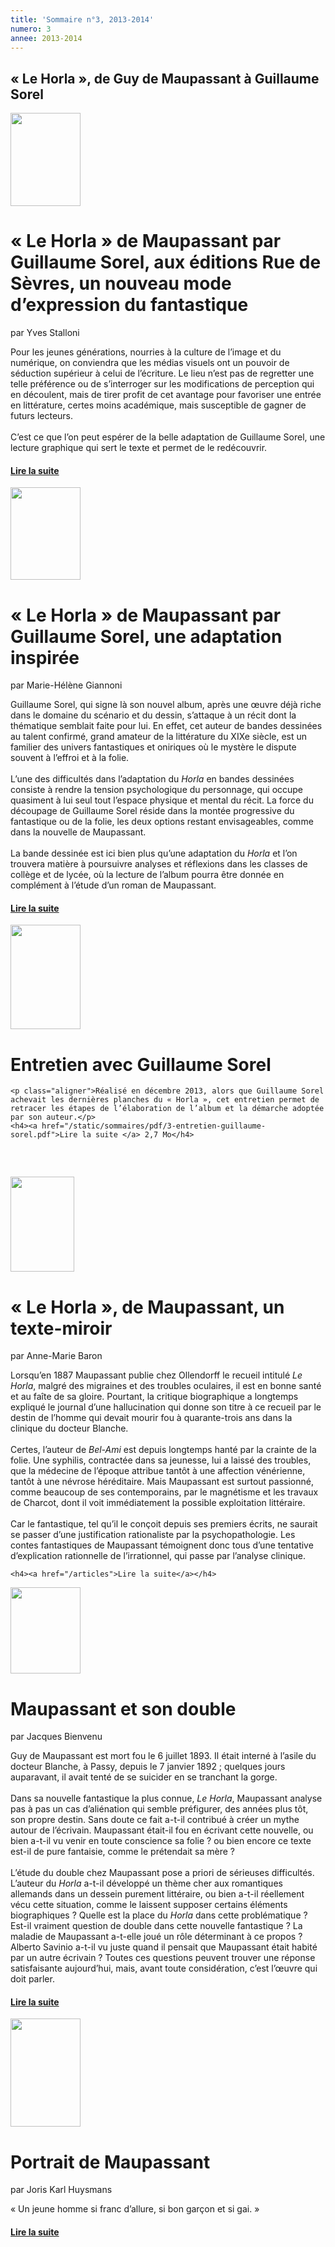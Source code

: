 ```yaml
---
title: 'Sommaire n°3, 2013-2014'
numero: 3
annee: 2013-2014
---
```

  
<h2 class="bleu">« Le Horla », de Guy de Maupassant à Guillaume Sorel</h2>

<div class="article">
<img src="/pages/static/sommaires/images/1-guillaume-sorel-le-horla.jpg" width="112" height="149" class="image" />
<h1>« Le Horla » de Maupassant par Guillaume Sorel, aux éditions Rue de Sèvres, un nouveau mode d’expression du fantastique</h1>
<p>par Yves Stalloni</p>
<p class="aligner">Pour les jeunes générations, nourries à la culture de l’image et du numérique, on conviendra que les médias visuels ont un pouvoir de séduction supérieur à celui de l’écriture. Le lieu n’est pas de regretter une telle préférence ou de s’interroger sur les modifications de perception qui en découlent, mais de tirer profit de cet avantage pour favoriser une entrée en littérature, certes moins académique, mais susceptible de gagner de futurs lecteurs. <br /><br />
C’est ce que l’on peut espérer de la belle adaptation de Guillaume Sorel, une lecture graphique qui sert le texte et permet de le redécouvrir.</p>

<h4><a href="/articles">Lire la suite </a></h4>
</div>

<div class="article">
  <div class="article"> <img src="/pages/static/sommaires/images/2-guillaume-sorel-le-horla.jpg" width="112" height="148" class="image" />
    <h1>« Le Horla » de Maupassant par Guillaume Sorel, une adaptation inspirée</h1>
    <p>par Marie-Hélène Giannoni</p>
    <p class="aligner">Guillaume Sorel, qui signe là son nouvel album, après une œuvre déjà riche dans le domaine du scénario et du dessin, s’attaque à un récit dont la thématique semblait faite pour lui. En effet, cet auteur de bandes dessinées au talent confirmé, grand amateur de la littérature du XIXe siècle, est un familier des univers fantastiques et oniriques où le mystère le dispute souvent à l’effroi et à la folie.<br /><br />
L’une des difficultés dans l’adaptation du <em>Horla</em> en bandes dessinées consiste à rendre la tension psychologique du personnage, qui occupe quasiment à lui seul tout l’espace physique et mental du récit.
La force du découpage de Guillaume Sorel réside dans la montée progressive du fantastique ou de la folie, les deux options restant envisageables, comme dans la nouvelle de Maupassant.<br /><br />
La bande dessinée est ici bien plus qu’une adaptation du <em>Horla</em> et l’on trouvera matière à poursuivre analyses et réflexions dans les classes de collège et de lycée, où la lecture de l’album pourra être donnée en complément à l’étude d’un roman de Maupassant.</p>
    <h4><a href="/articles">Lire la suite</a></h4>
  </div>
</div>
<div class="article" style="margin-bottom: 60px;">
	<img src="/pages/static/sommaires/images/3-guillaume-sorel-isabelle-franciosa.jpg" width="112" height="167" class="image" />
	<h1>Entretien avec Guillaume Sorel</h1>
	
    <p class="aligner">Réalisé en décembre 2013, alors que Guillaume Sorel achevait les dernières planches du « Horla », cet entretien permet de retracer les étapes de l’élaboration de l’album et la démarche adoptée par son auteur.</p>
	<h4><a href="/static/sommaires/pdf/3-entretien-guillaume-sorel.pdf">Lire la suite </a> 2,7 Mo</h4>
</div>
<div class="article"> 
	<img src="/pages/static/sommaires/images/4-le-horla-julian-demazy.jpg" width="102" height="152" class="image" />
	<h1>« Le Horla », de Maupassant, un texte-miroir</h1>
	<p>par Anne-Marie Baron</p>
	<p class="aligner">Lorsqu’en 1887 Maupassant publie chez Ollendorff le recueil intitulé <em>Le Horla</em>, malgré des migraines et des troubles oculaires, il est en bonne santé et au faîte de sa gloire. Pourtant, la critique biographique a longtemps expliqué le journal d’une hallucination qui donne son titre à ce recueil par le destin de l’homme qui devait mourir fou à quarante-trois ans dans la clinique du docteur Blanche.<br /><br />
Certes, l’auteur de <em>Bel-Ami</em> est depuis longtemps hanté par la crainte de la folie. Une syphilis, contractée dans sa jeunesse, lui a laissé des troubles, que la médecine de l’époque attribue tantôt à une affection vénérienne, tantôt à une névrose héréditaire. Mais Maupassant est surtout passionné, comme beaucoup de ses contemporains, par le magnétisme et les travaux de Charcot, dont il voit immédiatement la possible exploitation littéraire. <br /><br />
Car le fantastique, tel qu’il le conçoit depuis ses premiers écrits, ne saurait se passer d’une justification rationaliste par la psychopathologie. Les contes fantastiques de Maupassant témoignent donc tous d’une tentative d’explication rationnelle de l’irrationnel, qui passe par l’analyse clinique.</p> 

	<h4><a href="/articles">Lire la suite</a></h4>
</div>

<div class="article"> 
	<img src="/pages/static/sommaires/images/5-maupassant-perrin.jpg" width="112" height="138" class="image" />
	<h1>Maupassant et son double</h1>
	<p>par Jacques Bienvenu</p>
	<p class="aligner">Guy de Maupassant est mort fou le 6 juillet 1893. Il était interné à l’asile du docteur Blanche, à Passy, depuis le 7 janvier 1892 ; quelques jours auparavant, il avait tenté de se suicider en se tranchant la gorge.<br /><br />
Dans sa nouvelle fantastique la plus connue, <em>Le Horla</em>, Maupassant analyse pas à pas un cas d’aliénation qui semble préfigurer, des années plus tôt, son propre destin. Sans doute ce fait a-t-il contribué à créer un mythe autour de l’écrivain. Maupassant était-il fou en écrivant cette nouvelle, ou bien a-t-il vu venir en toute conscience sa folie ? ou bien encore ce texte est-il de pure fantaisie, comme le prétendait sa mère ?<br /><br />
L’étude du double chez Maupassant pose a priori de sérieuses difficultés. L’auteur du <em>Horla</em> a-t-il développé un thème cher aux romantiques allemands dans un dessein purement littéraire, ou bien a-t-il réellement vécu cette situation, comme le laissent supposer certains éléments biographiques ? Quelle est la place du <em>Horla</em> dans cette problématique ? Est-il vraiment question de double dans cette nouvelle fantastique ? La maladie de Maupassant a-t-elle joué un rôle déterminant à ce propos ? Alberto Savinio a-t-il vu juste quand il pensait que Maupassant était habité par un autre écrivain ?
Toutes ces questions peuvent trouver une réponse satisfaisante aujourd’hui, mais, avant toute considération, c’est l’œuvre qui doit parler.</p>
	<h4><a href="/articles">Lire la suite</a></h4>
</div>

<div class="article" style="margin-bottom: 60px;"> 
	<img src="/pages/static/sommaires/images/6-maupassant-raoul-verlet-cr.jpg" width="112" height="173" class="image" />
	<h1>Portrait de Maupassant </h1>
	<p>par Joris Karl Huysmans</p>
	<p class="aligner">« Un jeune homme si franc d’allure, si bon garçon et si gai. »</p>
	<h4><a href="/articles">Lire la suite</a></h4>
</div>
